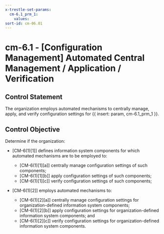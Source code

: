 ```yaml
---
x-trestle-set-params:
  cm-6.1_prm_1:
    values:
sort-id: cm-06.01
---
```


# cm-6.1 - \[Configuration Management\] Automated Central Management / Application / Verification

## Control Statement

The organization employs automated mechanisms to centrally manage, apply, and verify configuration settings for {{ insert: param, cm-6.1_prm_1 }}.

## Control Objective

Determine if the organization:

- \[CM-6(1)[1]\] defines information system components for which automated mechanisms are to be employed to:

  - \[CM-6(1)[1][a]\] centrally manage configuration settings of such components;
  - \[CM-6(1)[1][b]\] apply configuration settings of such components;
  - \[CM-6(1)[1][c]\] verify configuration settings of such components;

- \[CM-6(1)[2]\] employs automated mechanisms to:

  - \[CM-6(1)[2][a]\] centrally manage configuration settings for organization-defined information system components;
  - \[CM-6(1)[2][b]\] apply configuration settings for organization-defined information system components; and
  - \[CM-6(1)[2][c]\] verify configuration settings for organization-defined information system components.
